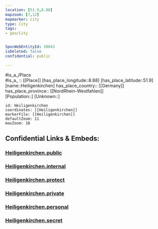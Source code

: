 ```yaml
---
location: [51.9,8.88] 
mapzoom: [7,12] 
mapmarker: city 
type: City
tags:
- geo/City


SpocWebEntityId: 30843
isDeleted: false
confidential: public

---
```

#is_a_/Place  
#is_a_ :: [[Place]] 
[has_place_longitude::8.88] 
[has_place_latitude::51.9] 
[name::Heiligenkirchen] 
has_place_country:: [[Germany]]  
has_place_province:: [[NordRhein-Westfahlen]]  
[Population::] 
[Unknown::] 


```leaflet
id: Heiligenkirchen
coordinates: [[Heiligenkirchen]] 
markerFile: [[Heiligenkirchen]] 
defaultZoom: 11 
maxZoom: 18
```


## Confidential Links & Embeds: 

### [Heiligenkirchen.public](/_public/\Earth\Continent\Europe\Europe~Central\Germany\Germany~West\Nordrhein-Westfalen\counties~NW\Lippe\cities~Lippe\DetmoldHeiligenkirchen.public.md) 

### [Heiligenkirchen.internal](/_internal/\Earth\Continent\Europe\Europe~Central\Germany\Germany~West\Nordrhein-Westfalen\counties~NW\Lippe\cities~Lippe\DetmoldHeiligenkirchen.internal.md) 

### [Heiligenkirchen.protect](/_protect/\Earth\Continent\Europe\Europe~Central\Germany\Germany~West\Nordrhein-Westfalen\counties~NW\Lippe\cities~Lippe\DetmoldHeiligenkirchen.protect.md) 

### [Heiligenkirchen.private](/_private/\Earth\Continent\Europe\Europe~Central\Germany\Germany~West\Nordrhein-Westfalen\counties~NW\Lippe\cities~Lippe\DetmoldHeiligenkirchen.private.md) 

### [Heiligenkirchen.personal](/_personal/\Earth\Continent\Europe\Europe~Central\Germany\Germany~West\Nordrhein-Westfalen\counties~NW\Lippe\cities~Lippe\DetmoldHeiligenkirchen.personal.md) 

### [Heiligenkirchen.secret](/_secret/\Earth\Continent\Europe\Europe~Central\Germany\Germany~West\Nordrhein-Westfalen\counties~NW\Lippe\cities~Lippe\DetmoldHeiligenkirchen.secret.md)

